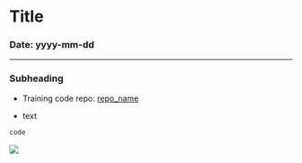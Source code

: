 # Title

### Date: yyyy-mm-dd

---

### Subheading
* Training code repo: [repo_name](link)

* text
  
```pl
code
```

![](path?raw=true)